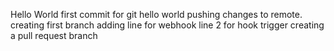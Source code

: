 Hello World first commit for git 
hello world pushing changes to remote.
creating first branch
adding line for webhook
line 2 for hook trigger
creating a pull request branch
